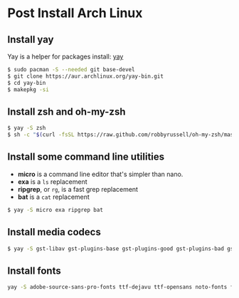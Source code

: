 # Post Install Arch Linux

## Install yay
Yay is a helper for packages install: [yay](https://github.com/Jguer/yay)

```bash
$ sudo pacman -S --needed git base-devel
$ git clone https://aur.archlinux.org/yay-bin.git
$ cd yay-bin
$ makepkg -si
```

## Install zsh and oh-my-zsh
```bash
$ yay -S zsh
$ sh -c "$(curl -fsSL https://raw.github.com/robbyrussell/oh-my-zsh/master/tools/install.sh)"
```

## Install some command line utilities

- **micro** is a command line editor that's simpler than nano.
- **exa** is a `ls` replacement
- **ripgrep**, or `rg`, is a fast grep replacement
- **bat** is a `cat` replacement

```sh
$ yay -S micro exa ripgrep bat
```

## Install media codecs

```bash
$ yay -S gst-libav gst-plugins-base gst-plugins-good gst-plugins-bad gst-plugins-ugly gstreamer-vaapi x265 x264 lame
```

## Install fonts

```bash
yay -S adobe-source-sans-pro-fonts ttf-dejavu ttf-opensans noto-fonts freetype2 terminus-font ttf-bitstream-vera ttf-dejavu ttf-droid ttf-fira-mono ttf-fira-sans ttf-freefont ttf-inconsolata ttf-liberation libertinus-font ttf-ms-win11-auto
```